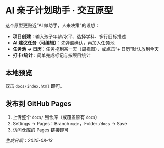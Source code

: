 # AI 亲子计划助手 · 交互原型

这个原型更贴近“AI 做助手，人来决策”的设想：

- **项目创建**：输入孩子年龄/水平、选择学科、多行目标描述
- **AI 建议任务（可编辑）**：先弹窗确认，再加入任务池
- **任务池 → 日历**：任务拖到某一天（周视图），或点击“+ 日历”默认放到今天
- **打卡/统计**：简单完成标记与按项目统计

## 本地预览
双击 `docs/index.html` 即可。

## 发布到 GitHub Pages
1. 上传整个 `docs/` 到仓库（或覆盖原有 `docs`）
2. Settings → Pages：Branch `main`，Folder `/docs` → Save
3. 访问仓库的 Pages 链接即可

_生成日期：2025-08-13_

